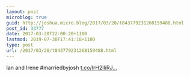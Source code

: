 ```yaml
---
layout: post
microblog: true
guid: http://joshua.micro.blog/2017/03/20/t843779231268159488.html
post_id: 33777
date: 2017-03-20T22:00:20+1100
lastmod: 2019-07-30T17:41:18+1100
type: post
url: /2017/03/20/t843779231268159488.html
---
```

Ian and Irene #marriedbyjosh [t.co/IrH2IliRJ...](https://t.co/IrH2IliRJJ)
